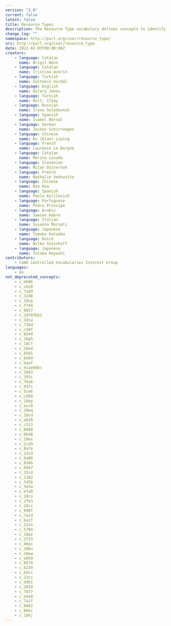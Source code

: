 ```yaml
---
version: "2.0"
current: false
latest: false
title: Resource Types
description: The Resource Type vocabulary defines concepts to identify the genre of a resource. Such resources, like publications, research data, audio and video objects, are typically deposited in institutional and thematic repositories or published in ejournals. This vocabulary supports a hierarchical model that relates narrower and broader concepts. Multilingual labels regard regional distinctions in language and term. Concepts of this vocabulary are mapped with terms and concepts of similar vocabularies and dictionaries.
change_log: ""
namespace: http://purl.org/coar/resource_type/
uri: http://purl.org/coar/resource_type
date: 2021-02-03T00:00:00Z
creators:
    - language: Catalan
      name: Brigit Nonó
    - language: Catalan
      name: Cristina Azorín
    - language: Turkish
      name: Gültekin Gürdal
    - language: English
      name: Hilary Jones
    - language: Turkish
      name: Holt, Ilkay
    - language: Russian
      name: Iryna Solodovnik
    - language: Spanish
      name: Isabel Bernal
    - language: German
      name: Jochen Schirrwagen
    - language: Chinese
      name: Ku (Alan) Liping
    - language: French
      name: Laurence Le Borgne
    - language: Catalan
      name: Marina Losada
    - language: Slovenian
      name: Milan Ojsteršek
    - language: French
      name: Nathalie Vedovotto
    - language: Chinese
      name: Nie Hua
    - language: Spanish
      name: Paola Azrilevich
    - language: Portuguese
      name: Pedro Príncipe
    - language: Arabic
      name: Sawsan Habre
    - language: Italian
      name: Susanna Mornati
    - language: Japanese
      name: Tomoko Kataoka
    - language: Dutch
      name: Wilko Steinhoff
    - language: Japanese
      name: Yutaka Hayashi
contributors:
    - COAR Controlled Vocabularies Interest Group
languages:
    - en
not_deprecated_concepts:
    - c_db06
    - c_cb28
    - c_7ad9
    - c_3248
    - c_18cp
    - c_f744
    - c_0857
    - c_2df8fbb1
    - c_18cw
    - c_71bd
    - c_c94f
    - c_8544
    - c_18gh
    - c_18cf
    - c_26e4
    - c_6501
    - c_beb9
    - c_baaf
    - c_dcae04bc
    - c_1843
    - c_393c
    - c_7bab
    - c_93fc
    - c_5ce6
    - c_c950
    - c_18op
    - c_ecc8
    - c_18wq
    - c_18cd
    - c_ab20
    - c_c513
    - c_0040
    - c_0640
    - c_18ws
    - c_2cd9
    - c_8a7e
    - c_12cd
    - c_ba08
    - c_816b
    - c_6947
    - c_15cd
    - c_1162
    - c_545b
    - c_3e5a
    - c_efa0
    - c_18co
    - c_2fe3
    - c_18cc
    - c_998f
    - c_7acd
    - c_ba1f
    - c_12ce
    - c_5794
    - c_18wz
    - c_2f33
    - c_46ec
    - c_186u
    - c_18ww
    - c_e059
    - c_6670
    - c_b239
    - c_bdcc
    - c_12cc
    - c_ddb1
    - c_2659
    - c_7877
    - c_e9a0
    - c_7a1f
    - c_8042
    - c_86bc
    - c_18hj
---
```


